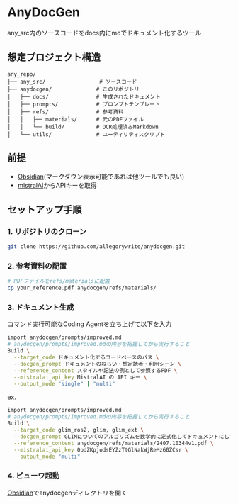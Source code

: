 # AnyDocGen

any_src内のソースコードをdocs内にmdでドキュメント化するツール

## 想定プロジェクト構造

```
any_repo/
├── any_src/                 # ソースコード
├── anydocgen/              # このリポジトリ
│   ├── docs/               # 生成されたドキュメント
│   ├── prompts/            # プロンプトテンプレート
│   ├── refs/               # 参考資料
│   │   ├── materials/      # 元のPDFファイル
│   │   └── build/          # OCR処理済みMarkdown
│   └── utils/              # ユーティリティスクリプト
```

## 前提

- [Obsidian](https://obsidian.md/)(マークダウン表示可能であれば他ツールでも良い)
- [mistralAI](https://mistral.ai/)からAPIキーを取得

## セットアップ手順

### 1. リポジトリのクローン

```bash
git clone https://github.com/allegorywrite/anydocgen.git
```

### 2. 参考資料の配置

```bash
# PDFファイルをrefs/materialsに配置
cp your_reference.pdf anydocgen/refs/materials/
```

### 3. ドキュメント生成

コマンド実行可能なCoding Agentを立ち上げて以下を入力
```bash
import anydocgen/prompts/improved.md
# anydocgen/prompts/improved.mdの内容を把握してから実行すること
Build \
  --target_code ドキュメント化するコードベースのパス \
  --docgen_prompt ドキュメントのねらい・想定読者・利用シーン \
  --reference_content スタイルや記法の例として参照するPDF \
  --mistralai_api_key MistralAI の API キー \
  --output_mode "single" | "multi"
```
ex. 
```bash
import anydocgen/prompts/improved.md
# anydocgen/prompts/improved.mdの内容を把握してから実行すること
Build \
  --target_code glim_ros2, glim, glim_ext \
  --docgen_prompt GLIMについてのアルゴリズムを数学的に定式化してドキュメントにしてください．記法はanydocgen/refs/materials/2407.10344v1.pdfを参考にしてください． \
  --reference_content anydocgen/refs/materials/2407.10344v1.pdf \
  --mistralai_api_key 0pdZKpjodsEYZzTtGlNakWjReMz60ZCsr \
  --output_mode "multi"
```

### 4. ビューワ起動

[Obsidian](https://obsidian.md/)でanydocgenディレクトリを開く